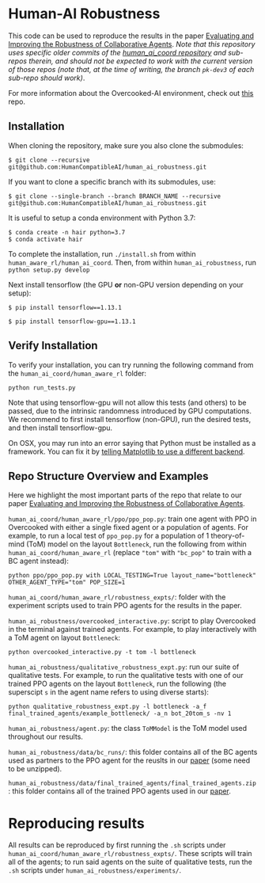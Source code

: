 # Human-AI Robustness

This code can be used to reproduce the results in the paper [Evaluating and Improving the Robustness of Collaborative Agents](insert_link). *Note that this repository uses specific older commits of the [human_ai_coord repository](https://github.com/HumanCompatibleAI/human_ai_coord) and sub-repos therein, and should not be expected to work with the current version of those repos (note that, at the time of writing, the branch `pk-dev3` of each sub-repo should work)*.

For more information about the Overcooked-AI environment, check out [this](https://github.com/HumanCompatibleAI/overcooked_ai) repo.

## Installation

When cloning the repository, make sure you also clone the submodules:
```
$ git clone --recursive git@github.com:HumanCompatibleAI/human_ai_robustness.git
```

If you want to clone a specific branch with its submodules, use:
```
$ git clone --single-branch --branch BRANCH_NAME --recursive git@github.com:HumanCompatibleAI/human_ai_robustness.git
```

It is useful to setup a conda environment with Python 3.7:
```
$ conda create -n hair python=3.7
$ conda activate hair
```

To complete the installation, run `./install.sh` from within `human_aware_rl/human_ai_coord`. Then, from within `human_ai_robustness`, run `python setup.py develop`


Next install tensorflow (the GPU **or** non-GPU version depending on your setup):
```
$ pip install tensorflow==1.13.1
```

```
$ pip install tensorflow-gpu==1.13.1
```

## Verify Installation

To verify your installation, you can try running the following command from the `human_ai_coord/human_aware_rl` folder:

```
python run_tests.py
```

Note that using tensorflow-gpu will not allow this tests (and others) to be passed, due to the intrinsic randomness introduced by GPU computations. We recommend to first install tensorflow (non-GPU), run the desired tests, and then install tensorflow-gpu.

On OSX, you may run into an error saying that Python must be installed as a framework. You can fix it by [telling Matplotlib to use a different backend](https://markhneedham.com/blog/2018/05/04/python-runtime-error-osx-matplotlib-not-installed-as-framework-mac/).

## Repo Structure Overview and Examples

Here we highlight the most important parts of the repo that relate to our paper [Evaluating and Improving the Robustness of Collaborative Agents](insert_link).

`human_ai_coord/human_aware_rl/ppo/ppo_pop.py`: train one agent with PPO in Overcooked with either a single fixed agent or a population of agents. For example, to run a local test of `ppo_pop.py` for a population of 1 theory-of-mind (ToM) model on the layout `Bottleneck`, run the following from within `human_ai_coord/human_aware_rl` (replace `"tom"` with `"bc_pop"` to train with a BC agent instead): 

```
python ppo/ppo_pop.py with LOCAL_TESTING=True layout_name="bottleneck" OTHER_AGENT_TYPE="tom" POP_SIZE=1
```

`human_ai_coord/human_aware_rl/robustness_expts/`: folder with the experiment scripts used to train PPO agents for the results in the paper.

`human_ai_robustness/overcooked_interactive.py`: script to play Overcooked in the terminal against trained agents. For example, to play interactively with a ToM agent on layout `Bottleneck`:

```
python overcooked_interactive.py -t tom -l bottleneck
```

`human_ai_robustness/qualitative_robustness_expt.py`: run our suite of qualitative tests. For example, to run the qualitative tests with one of our trained PPO agents on the layout `Bottleneck`, run the following (the superscipt `s` in the agent name refers to using diverse starts):

```
python qualitative_robustness_expt.py -l bottleneck -a_f final_trained_agents/example_bottleneck/ -a_n bot_20tom_s -nv 1
```

`human_ai_robustness/agent.py`: the class `ToMModel` is the ToM model used throughout our results.

`human_ai_robustness/data/bc_runs/`: this folder contains all of the BC agents used as partners to the PPO agent for the reuslts in our [paper](insert_link) (some need to be unzipped).

`human_ai_robustness/data/final_trained_agents/final_trained_agents.zip`: this folder contains all of the trained PPO agents used in our [paper](insert_link).

# Reproducing results

All results can be reproduced by first running the `.sh` scripts under `human_ai_coord/human_aware_rl/robustness_expts/`. These scripts will train all of the agents; to run said agents on the suite of qualitative tests, run the `.sh` scripts under `human_ai_robustness/experiments/`.

